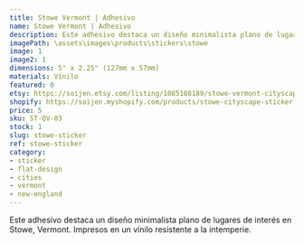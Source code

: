 ```yaml
---
title: Stowe Vermont | Adhesivo
name: Stowe Vermont | Adhesivo
description: Este adhesivo destaca un diseño minimalista plano de lugares de interés en Stowe, Vermont. Impresos en un vínilo resistente a la intemperie.
imagePath: \assets\images\products\stickers\stowe
image: 1
image2: 1
dimensions: 5" x 2.25" (127mm x 57mm)
materials: Vínilo
featured: 0
etsy: https://soijen.etsy.com/listing/1085108189/stowe-vermont-cityscape-sticker?utm_source=Copy&utm_medium=ListingManager&utm_campaign=Share&utm_term=so.lmsm&share_time=1695261550560
shopify: https://soijen.myshopify.com/products/stowe-cityscape-sticker
price: 5
sku: ST-QV-03
stock: 1
slug: stowe-sticker
ref: stowe-sticker
category:
- sticker
- flat-design
- cities
- vermont
- new-england
---
```

Este adhesivo destaca un diseño minimalista plano de lugares de interés en Stowe, Vermont. Impresos en un vínilo resistente a la intemperie.
